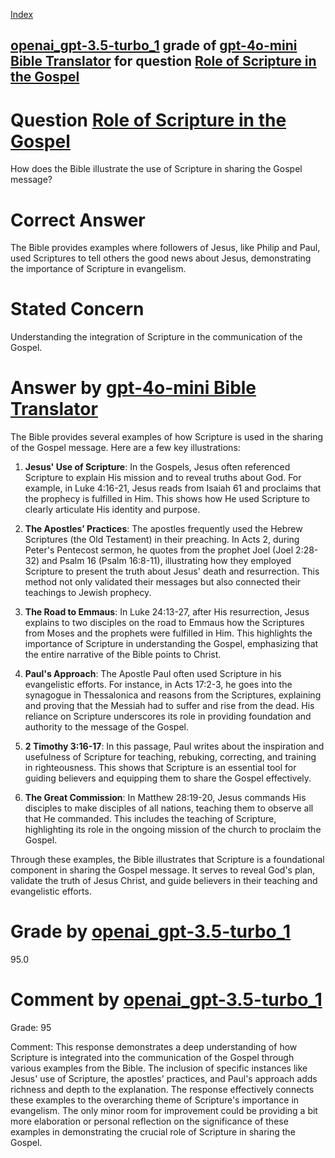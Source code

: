 
[Index](../../../../index.md)
## [openai_gpt-3.5-turbo_1](../../../grading_models/openai_gpt-3.5-turbo_1.md) grade of [gpt-4o-mini Bible Translator](../../../answering_models/gpt-4o-mini_Bible_Translator.md) for question [Role of Scripture in the Gospel](../../../questions/Role_of_Scripture_in_the_Gospel.md)

# Question [Role of Scripture in the Gospel](../../../questions/Role_of_Scripture_in_the_Gospel.md)
How does the Bible illustrate the use of Scripture in sharing the Gospel message?

# Correct Answer
The Bible provides examples where followers of Jesus, like Philip and Paul, used Scriptures to tell others the good news about Jesus, demonstrating the importance of Scripture in evangelism.

# Stated Concern
Understanding the integration of Scripture in the communication of the Gospel.

# Answer by [gpt-4o-mini Bible Translator](../../../answering_models/gpt-4o-mini_Bible_Translator.md)
The Bible provides several examples of how Scripture is used in the sharing of the Gospel message. Here are a few key illustrations:

1. **Jesus' Use of Scripture**: In the Gospels, Jesus often referenced Scripture to explain His mission and to reveal truths about God. For example, in Luke 4:16-21, Jesus reads from Isaiah 61 and proclaims that the prophecy is fulfilled in Him. This shows how He used Scripture to clearly articulate His identity and purpose.

2. **The Apostles’ Practices**: The apostles frequently used the Hebrew Scriptures (the Old Testament) in their preaching. In Acts 2, during Peter's Pentecost sermon, he quotes from the prophet Joel (Joel 2:28-32) and Psalm 16 (Psalm 16:8-11), illustrating how they employed Scripture to present the truth about Jesus' death and resurrection. This method not only validated their messages but also connected their teachings to Jewish prophecy.

3. **The Road to Emmaus**: In Luke 24:13-27, after His resurrection, Jesus explains to two disciples on the road to Emmaus how the Scriptures from Moses and the prophets were fulfilled in Him. This highlights the importance of Scripture in understanding the Gospel, emphasizing that the entire narrative of the Bible points to Christ.

4. **Paul's Approach**: The Apostle Paul often used Scripture in his evangelistic efforts. For instance, in Acts 17:2-3, he goes into the synagogue in Thessalonica and reasons from the Scriptures, explaining and proving that the Messiah had to suffer and rise from the dead. His reliance on Scripture underscores its role in providing foundation and authority to the message of the Gospel.

5. **2 Timothy 3:16-17**: In this passage, Paul writes about the inspiration and usefulness of Scripture for teaching, rebuking, correcting, and training in righteousness. This shows that Scripture is an essential tool for guiding believers and equipping them to share the Gospel effectively.

6. **The Great Commission**: In Matthew 28:19-20, Jesus commands His disciples to make disciples of all nations, teaching them to observe all that He commanded. This includes the teaching of Scripture, highlighting its role in the ongoing mission of the church to proclaim the Gospel.

Through these examples, the Bible illustrates that Scripture is a foundational component in sharing the Gospel message. It serves to reveal God's plan, validate the truth of Jesus Christ, and guide believers in their teaching and evangelistic efforts.

# Grade by [openai_gpt-3.5-turbo_1](../../../grading_models/openai_gpt-3.5-turbo_1.md)
95.0

# Comment by [openai_gpt-3.5-turbo_1](../../../grading_models/openai_gpt-3.5-turbo_1.md)
Grade: 95

Comment: This response demonstrates a deep understanding of how Scripture is integrated into the communication of the Gospel through various examples from the Bible. The inclusion of specific instances like Jesus' use of Scripture, the apostles' practices, and Paul's approach adds richness and depth to the explanation. The response effectively connects these examples to the overarching theme of Scripture's importance in evangelism. The only minor room for improvement could be providing a bit more elaboration or personal reflection on the significance of these examples in demonstrating the crucial role of Scripture in sharing the Gospel.
